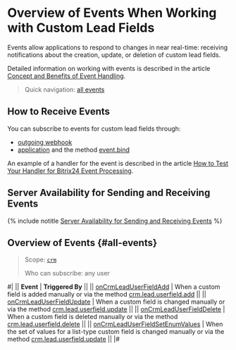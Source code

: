 # Overview of Events When Working with Custom Lead Fields

Events allow applications to respond to changes in near real-time: receiving notifications about the creation, update, or deletion of custom lead fields.

Detailed information on working with events is described in the article [Concept and Benefits of Event Handling](../../../../events/index.md).

> Quick navigation: [all events](#all-events)

## How to Receive Events

You can subscribe to events for custom lead fields through:

- [outgoing webhook](../../../../../local-integrations/local-webhooks.md)
- [application](../../../../app-installation/index.md) and the method [event.bind](../../../../events/event-bind.md)

An example of a handler for the event is described in the article [How to Test Your Handler for Bitrix24 Event Processing](../../../../events/test-handler.md).

## Server Availability for Sending and Receiving Events

{% include notitle [Server Availability for Sending and Receiving Events](../../../../../_includes/events-index.md) %}

## Overview of Events {#all-events}

> Scope: [`crm`](../../../../scopes/permissions.md)
>
> Who can subscribe: any user

#|
|| **Event** | **Triggered By** ||
|| [onCrmLeadUserFieldAdd](./on-crm-lead-user-field-add.md) | When a custom field is added manually or via the method [crm.lead.userfield.add](../crm-lead-userfield-add.md) ||
|| [onCrmLeadUserFieldUpdate](./on-crm-lead-user-field-update.md) | When a custom field is changed manually or via the method [crm.lead.userfield.update](../crm-lead-userfield-update.md) ||
|| [onCrmLeadUserFieldDelete](./on-crm-lead-user-field-delete.md) | When a custom field is deleted manually or via the method [crm.lead.userfield.delete](../crm-lead-userfield-delete.md) ||
|| [onCrmLeadUserFieldSetEnumValues](./on-crm-lead-user-field-set-enum-values.md) | When the set of values for a list-type custom field is changed manually or via the method [crm.lead.userfield.update](../crm-lead-userfield-update.md) ||
|#